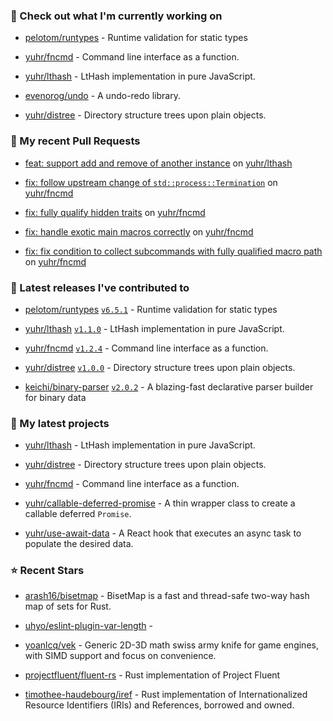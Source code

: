 ### 👷 Check out what I'm currently working on



- [pelotom/runtypes](https://github.com/pelotom/runtypes) - Runtime validation for static types

- [yuhr/fncmd](https://github.com/yuhr/fncmd) - Command line interface as a function.

- [yuhr/lthash](https://github.com/yuhr/lthash) - LtHash implementation in pure JavaScript.

- [evenorog/undo](https://github.com/evenorog/undo) - A undo-redo library.

- [yuhr/distree](https://github.com/yuhr/distree) - Directory structure trees upon plain objects.

### 🔨 My recent Pull Requests



- [feat: support add and remove of another instance](https://github.com/yuhr/lthash/pull/1) on [yuhr/lthash](https://github.com/yuhr/lthash)

- [fix: follow upstream change of `std::process::Termination`](https://github.com/yuhr/fncmd/pull/26) on [yuhr/fncmd](https://github.com/yuhr/fncmd)

- [fix: fully qualify hidden traits](https://github.com/yuhr/fncmd/pull/25) on [yuhr/fncmd](https://github.com/yuhr/fncmd)

- [fix: handle exotic main macros correctly](https://github.com/yuhr/fncmd/pull/24) on [yuhr/fncmd](https://github.com/yuhr/fncmd)

- [fix: fix condition to collect subcommands with fully qualified macro path](https://github.com/yuhr/fncmd/pull/23) on [yuhr/fncmd](https://github.com/yuhr/fncmd)

### 🔭 Latest releases I've contributed to



- [pelotom/runtypes](https://github.com/pelotom/runtypes) [`v6.5.1`](https://github.com/pelotom/runtypes/releases/tag/v6.5.1) - Runtime validation for static types

- [yuhr/lthash](https://github.com/yuhr/lthash) [`v1.1.0`](https://github.com/yuhr/lthash/releases/tag/v1.1.0) - LtHash implementation in pure JavaScript.

- [yuhr/fncmd](https://github.com/yuhr/fncmd) [`v1.2.4`](https://github.com/yuhr/fncmd/releases/tag/v1.2.4) - Command line interface as a function.

- [yuhr/distree](https://github.com/yuhr/distree) [`v1.0.0`](https://github.com/yuhr/distree/releases/tag/v1.0.0) - Directory structure trees upon plain objects.

- [keichi/binary-parser](https://github.com/keichi/binary-parser) [`v2.0.2`](https://github.com/keichi/binary-parser/releases/tag/v2.0.2) - A blazing-fast declarative parser builder for binary data

### 🌱 My latest projects



- [yuhr/lthash](https://github.com/yuhr/lthash) - LtHash implementation in pure JavaScript.

- [yuhr/distree](https://github.com/yuhr/distree) - Directory structure trees upon plain objects.

- [yuhr/fncmd](https://github.com/yuhr/fncmd) - Command line interface as a function.

- [yuhr/callable-deferred-promise](https://github.com/yuhr/callable-deferred-promise) - A thin wrapper class to create a callable deferred `Promise`.

- [yuhr/use-await-data](https://github.com/yuhr/use-await-data) - A React hook that executes an async task to populate the desired data.

### ⭐ Recent Stars



- [arash16/bisetmap](https://github.com/arash16/bisetmap) - BisetMap is a fast and thread-safe two-way hash map of sets for Rust.

- [uhyo/eslint-plugin-var-length](https://github.com/uhyo/eslint-plugin-var-length) - 

- [yoanlcq/vek](https://github.com/yoanlcq/vek) - Generic 2D-3D math swiss army knife for game engines, with SIMD support and focus on convenience.

- [projectfluent/fluent-rs](https://github.com/projectfluent/fluent-rs) - Rust implementation of Project Fluent

- [timothee-haudebourg/iref](https://github.com/timothee-haudebourg/iref) - Rust implementation of Internationalized Resource Identifiers (IRIs) and References, borrowed and owned.